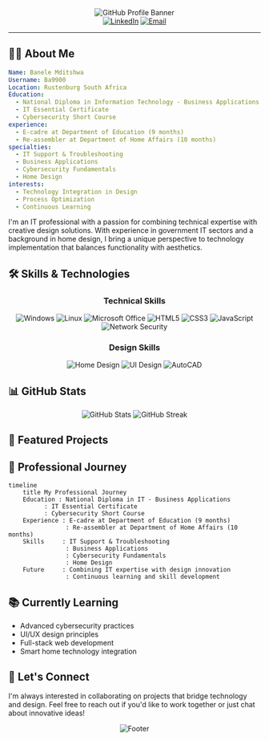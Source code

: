 <div align="center">
  <img src="https://capsule-render.vercel.app/api?type=waving&color=gradient&customColorList=12&height=200&section=header&text=IT%20Professional%20%26%20Home%20Designer&fontSize=40&fontAlignY=35&desc=Bridging%20Technology%20and%20Creative%20Design&descAlignY=60&animation=fadeIn" alt="GitHub Profile Banner"/>
</div>

<div align="center">
  <a href="https://www.linkedin.com/in/banele-mditshwa"><img src="https://img.shields.io/badge/LinkedIn-0077B5?style=for-the-badge&logo=linkedin&logoColor=white" alt="LinkedIn"/></a>
  <a href="mailto:banelemzize@gmail.com"><img src="https://img.shields.io/badge/Email-D14836?style=for-the-badge&logo=gmail&logoColor=white" alt="Email"/></a>
</div>

---

## 👨‍💻 About Me

```yaml
Name: Banele Mditshwa
Username: Ba9900
Location: Rustenburg South Africa
Education: 
  - National Diploma in Information Technology - Business Applications
  - IT Essential Certificate
  - Cybersecurity Short Course
experience:
  - E-cadre at Department of Education (9 months)
  - Re-assembler at Department of Home Affairs (10 months)
specialties:
  - IT Support & Troubleshooting
  - Business Applications
  - Cybersecurity Fundamentals
  - Home Design
interests: 
  - Technology Integration in Design
  - Process Optimization
  - Continuous Learning
```

I'm an IT professional with a passion for combining technical expertise with creative design solutions. With experience in government IT sectors and a background in home design, I bring a unique perspective to technology implementation that balances functionality with aesthetics.

## 🛠 Skills & Technologies

<div align="center">
  <h3>Technical Skills</h3>
  <img src="https://img.shields.io/badge/Windows-0078D6?style=for-the-badge&logo=windows&logoColor=white" alt="Windows"/>
  <img src="https://img.shields.io/badge/Linux-FCC624?style=for-the-badge&logo=linux&logoColor=black" alt="Linux"/>
  <img src="https://img.shields.io/badge/Microsoft_Office-D83B01?style=for-the-badge&logo=microsoft-office&logoColor=white" alt="Microsoft Office"/>
  <img src="https://img.shields.io/badge/HTML5-E34F26?style=for-the-badge&logo=html5&logoColor=white" alt="HTML5"/>
  <img src="https://img.shields.io/badge/CSS3-1572B6?style=for-the-badge&logo=css3&logoColor=white" alt="CSS3"/>
  <img src="https://img.shields.io/badge/JavaScript-F7DF1E?style=for-the-badge&logo=javascript&logoColor=black" alt="JavaScript"/>
  <img src="https://img.shields.io/badge/Network_Security-blue?style=for-the-badge" alt="Network Security"/>
  
  <h3>Design Skills</h3>
  <img src="https://img.shields.io/badge/Home_Design-4285F4?style=for-the-badge" alt="Home Design"/>
  <img src="https://img.shields.io/badge/UI_Design-FF7139?style=for-the-badge" alt="UI Design"/>
  <img src="https://img.shields.io/badge/AutoCAD-0696D7?style=for-the-badge&logo=autodesk&logoColor=white" alt="AutoCAD"/>
</div>

## 📊 GitHub Stats

<div align="center">
  <img src="https://github-readme-stats.vercel.app/api?username=Ba9900" alt="GitHub Stats" />
  <img src="https://github-readme-streak-stats.herokuapp.com/?user=Ba9900&theme=tokyonight" alt="GitHub Streak" />
</div>

## 🚀 Featured Projects

<div align="center">
  <!-- Add your projects here, for example: -->
  <!--
  <a href="https://github.com/Ba9900/YOUR-REPO">
    <img src="https://github-readme-stats.vercel.app/api/pin/?username=Ba9900&repo=YOUR-REPO&theme=tokyonight" alt="Your Project" />
  </a>
  -->
</div>

## 📰 Professional Journey

```mermaid
timeline
    title My Professional Journey
    Education : National Diploma in IT - Business Applications
          : IT Essential Certificate
          : Cybersecurity Short Course
    Experience : E-cadre at Department of Education (9 months)
                : Re-assembler at Department of Home Affairs (10 months)
    Skills     : IT Support & Troubleshooting
                : Business Applications
                : Cybersecurity Fundamentals
                : Home Design
    Future     : Combining IT expertise with design innovation
                : Continuous learning and skill development
```

## 📚 Currently Learning

- Advanced cybersecurity practices
- UI/UX design principles
- Full-stack web development
- Smart home technology integration

## 🤝 Let's Connect

I'm always interested in collaborating on projects that bridge technology and design. Feel free to reach out if you'd like to work together or just chat about innovative ideas!

<div align="center">
  <img src="https://capsule-render.vercel.app/api?type=waving&color=gradient&customColorList=12&height=100&section=footer&animation=fadeIn" alt="Footer"/>
</div>
